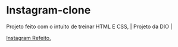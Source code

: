 # Instagram-clone
Projeto feito com o intuito de treinar HTML E CSS, | Projeto da DIO |

[Instagram Refeito.](https://imgur.com/8IDzOsu)
